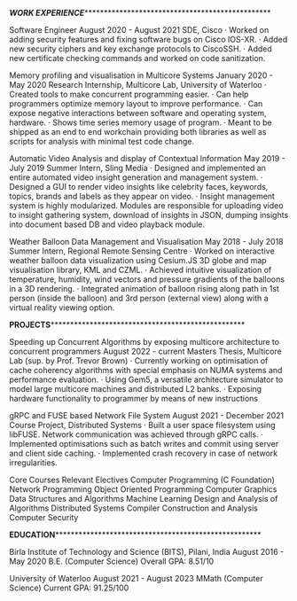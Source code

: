 *********************WORK EXPERIENCE*********************************************************************

Software Engineer August 2020 - August 2021
SDE, Cisco
· Worked on adding security features and fixing software bugs on Cisco IOS-XR.
· Added new security ciphers and key exchange protocols to CiscoSSH.
· Added new certificate checking commands and worked on code sanitization.

Memory profiling and visualisation in Multicore Systems January 2020 - May 2020
Research Internship, Multicore Lab, University of Waterloo
· Created tools to make concurrent programming easier.
· Can help programmers optimize memory layout to improve performance.
· Can expose negative interactions between software and operating system, hardware.
· Shows time series memory usage of program.
· Meant to be shipped as an end to end workchain providing both libraries as well as scripts for analysis
  with minimal test code change.

Automatic Video Analysis and display of Contextual Information May 2019 - July 2019
Summer Intern, Sling Media
· Designed and implemented an entire automated video insight generation and management system.
· Designed a GUI to render video insights like celebrity faces, keywords, topics, brands and labels as they
appear on video.
· Insight management system is highly modularized. Modules are responsible for uploading video to
  insight gathering system, download of insights in JSON, dumping insights into document based DB
  and video playback module.

Weather Balloon Data Management and Visualisation May 2018 - July 2018
Summer Intern, Regional Remote Sensing Centre
· Worked on interactive weather balloon data visualization using Cesium.JS 3D globe and map
visualisation library, KML and CZML.
· Achieved intuitive visualization of temperature, humidity, wind vectors and pressure gradients of
the balloons in a 3D rendering.
· Integrated animation of balloon rising along path in 1st person (inside the balloon) and 3rd person
(external view) along with a virtual reality viewing option.

************************PROJECTS**************************************************************************

Speeding up Concurrent Algorithms by exposing multicore architecture to concurrent
programmers August 2022 - current
Masters Thesis, Multicore Lab (sup. by Prof. Trevor Brown)
· Currently working on optimisation of cache coherency algorithms with special emphasis on NUMA
systems and performance evaluation.
· Using Gem5, a versatile architecture simulator to model large multicore machines and distributed L2
banks.
· Exposing hardware functionality to programmer by means of new instructions

gRPC and FUSE based Network File System August 2021 - December 2021
Course Project, Distributed Systems
· Built a user space filesystem using libFUSE. Network communication was achieved through gRPC calls.
· Implemented optimisations such as batch writes and commit using server and client side caching.
· Implemented crash recovery in case of network irregularities.

Core Courses 					Relevant Electives
Computer Programming (C Foundation) 		Network Programming
Object Oriented Programming 			Computer Graphics
Data Structures and Algorithms 			Machine Learning
Design and Analysis of Algorithms 		Distributed Systems
Compiler Construction and Analysis 		Computer Security

**********************EDUCATION***************************************************************************

Birla Institute of Technology and Science (BITS), Pilani, India August 2016 - May 2020
B.E. (Computer Science) Overall GPA: 8.51/10

University of Waterloo August 2021 - August 2023
MMath (Computer Science) Current GPA: 91.25/100


